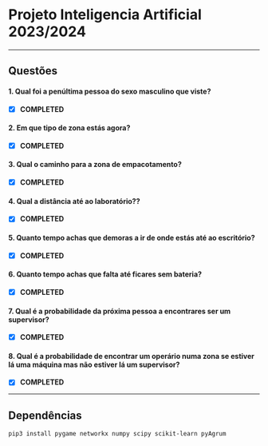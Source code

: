 # Projeto Inteligencia Artificial 2023/2024 

---

## Questões

####  1. Qual foi a penúltima pessoa do sexo masculino que viste?

* [X] **COMPLETED**

#### 2. Em que tipo de zona estás agora?

* [X] **COMPLETED**

#### 3. Qual o caminho para a zona de empacotamento?

* [X] **COMPLETED**

#### 4. Qual a distância até ao laboratório??

* [X] **COMPLETED**

#### 5. Quanto tempo achas que demoras a ir de onde estás até ao escritório?

* [X] **COMPLETED**

#### 6. Quanto tempo achas que falta até ficares sem bateria?

* [X] **COMPLETED** 

#### 7. Qual é a probabilidade da próxima pessoa a encontrares ser um supervisor?

* [X] **COMPLETED**

#### 8. Qual é a probabilidade de encontrar um operário numa zona se estiver lá uma máquina mas não estiver lá um supervisor?

* [X] **COMPLETED**

---
## Dependências

```bash
pip3 install pygame networkx numpy scipy scikit-learn pyAgrum
```